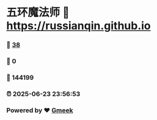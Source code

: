 # 五环魔法师 :link: https://russianqin.github.io 
### :page_facing_up: [38](https://russianqin.github.io/tag.html) 
### :speech_balloon: 0 
### :hibiscus: 144199 
### :alarm_clock: 2025-06-23 23:56:53 
### Powered by :heart: [Gmeek](https://github.com/Meekdai/Gmeek)
